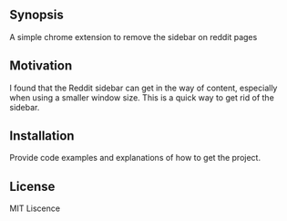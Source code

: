 ## Synopsis

A simple chrome extension to remove the sidebar on reddit pages
## Motivation

I found that the Reddit sidebar can get in the way of content, especially when using a smaller window size. This is a quick way to get rid of the sidebar.
## Installation

Provide code examples and explanations of how to get the project.


## License

MIT Liscence
